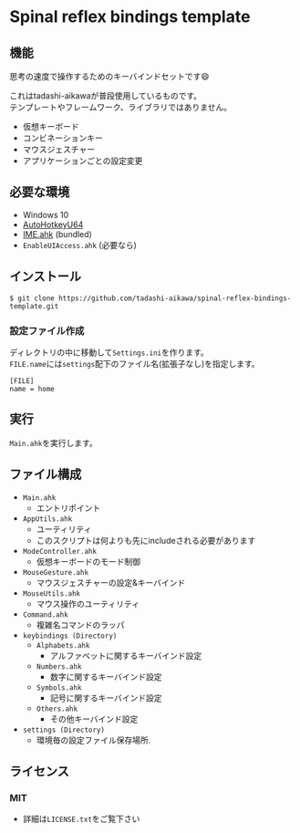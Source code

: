 ﻿Spinal reflex bindings template
================================


機能
----

思考の速度で操作するためのキーバインドセットです😄  

これはtadashi-aikawaが普段使用しているものです。  
テンプレートやフレームワーク、ライブラリではありません。

* 仮想キーボード
* コンビネーションキー
* マウスジェスチャー
* アプリケーションごとの設定変更


必要な環境
----------

* Windows 10
* [AutoHotkeyU64](http://ahkscript.org/download/)
* [IME.ahk](http://www6.atwiki.jp/eamat/pages/17.html) (bundled)
* `EnableUIAccess.ahk` (必要なら)


インストール
------------

```
$ git clone https://github.com/tadashi-aikawa/spinal-reflex-bindings-template.git
```

### 設定ファイル作成

ディレクトリの中に移動して`Settings.ini`を作ります。  
`FILE.name`には`settings`配下のファイル名(拡張子なし)を指定します。

```
[FILE]
name = home
```


実行
----

`Main.ahk`を実行します。


ファイル構成
------------

* `Main.ahk`
    * エントリポイント
* `AppUtils.ahk`
    * ユーティリティ
    * このスクリプトは何よりも先にincludeされる必要があります
* `ModeController.ahk`
    * 仮想キーボードのモード制御
* `MouseGesture.ahk`
    * マウスジェスチャーの設定&キーバインド
* `MouseUtils.ahk`
    * マウス操作のユーティリティ
* `Command.ahk`
    * 複雑名コマンドのラッパ
* `keybindings (Directory)`
    * `Alphabets.ahk`
        * アルファベットに関するキーバインド設定
    * `Numbers.ahk`
        * 数字に関するキーバインド設定
    * `Symbols.ahk`
        * 記号に関するキーバインド設定
    * `Others.ahk`
        * その他キーバインド設定
* `settings (Directory)`
    * 環境毎の設定ファイル保存場所.


ライセンス
----------

### MIT

* 詳細は`LICENSE.txt`をご覧下さい

